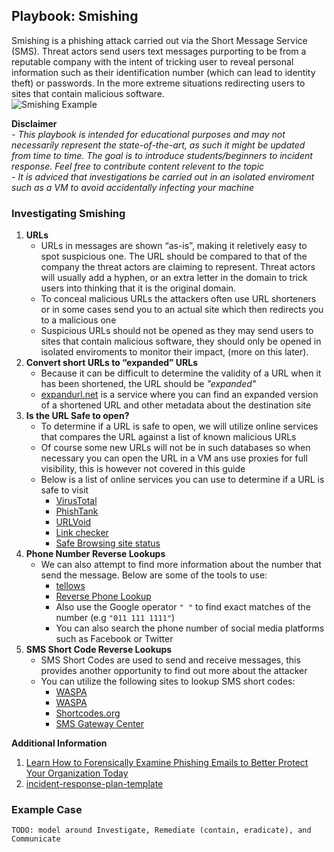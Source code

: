 ## Playbook: Smishing   
Smishing is a phishing attack carried out via the Short Message Service (SMS). Threat actors send users text messages purporting to be from a reputable 
company with the intent of tricking user to reveal personal information such as their identification number (which can lead to identity theft) or 
passwords. In the more extreme situations redirecting users to sites that contain  malicious software.  
![Smishing Example](https://i0.wp.com/dufeu-it.co.uk/wp-content/uploads/2021/09/smishing-blog-header.jpg)

**Disclaimer**  
*- This playbook is intended for educational purposes and may not necessarily represent the state-of-the-art, as such it might be updated from time to time. The goal is to introduce students/beginners to incident response. Feel free to contribute content relevent to the topic*  
*- It is adviced that investigations be carried out in an isolated enviroment such as a VM to avoid accidentally infecting your machine*

### Investigating Smishing
1. **URLs**
   - URLs in messages are shown “as-is”, making it reletively easy to spot suspicious one. The URL should be compared to that of the company the threat actors are claiming to represent. Threat actors will usually add a hyphen, or an extra letter in the domain to trick users into thinking that it is the original domain.
   - To conceal malicious URLs the attackers often use URL shorteners or in some cases send you to an actual site which then redirects you to a malicious one
   - Suspicious URLs should not be opened as they may send users to sites that contain malicious software, they should only be opened in isolated enviroments to monitor their impact, (more on this later).
1. **Convert short URLs to “expanded” URLs**
   - Because it can be difficult to determine the validity of a URL when it has been shortened, the URL should be *"expanded"*
   - [expandurl.net](https://www.expandurl.net/) is a service where you can find an expanded version of a shortened URL and other metadata about the destination site
3. **Is the URL Safe to open?**
   - To determine if a URL is safe to open, we will utilize online services that compares the URL against a list of known malicious URLs
   -  Of course some new URLs will not be in such databases so when necessary you can open the URL in a VM ans use proxies for full visibility, this is however not covered in this guide
   - Below is a list of online services you can use to determine if a URL is safe to visit
      - [VirusTotal](https://www.virustotal.com/gui/home/url)
      - [PhishTank](https://www.phishtank.com/)
      - [URLVoid](https://www.urlvoid.com/)
      - [Link checker](https://www.psafe.com/dfndr-lab/)
      - [Safe Browsing site status](https://transparencyreport.google.com/safe-browsing/search)
5. **Phone Number Reverse Lookups**
   - We can also attempt to find more information about the number that send the message. Below are some of the tools to use:
      - [tellows](https://www.tellows.co.za/)
      - [Reverse Phone Lookup](http://www.reversephonelookup.com)
      - Also use the Google operator `" "` to find exact matches of the number (e.g `"011 111 1111"`)
      - You can also search the phone number of social media platforms such as Facebook or Twitter  
7. **SMS Short Code Reverse Lookups**
   - SMS Short Codes are used to send and receive messages, this provides another opportunity to find out more about the attacker
   - You can utilize the following sites to lookup SMS short codes:
      - [WASPA](https://codes.waspa.org.za/)
      - [WASPA](https://www.smscodes.co.za/index.asp)
      - [Shortcodes.org](https://shortcodes.org/#)
      - [SMS Gateway Center](https://www.smsgatewaycenter.com/trace-shortcode.html)

**Additional Information**
1. [Learn How to Forensically Examine Phishing Emails to Better Protect Your Organization Today](https://www.knowbe4.com/hubfs/KB4-ForensicsPhishing_Slides.pdf?hsLang=en)
1. [incident-response-plan-template](https://github.com/counteractive/incident-response-plan-template)

### Example Case


`TODO: model around Investigate, Remediate (contain, eradicate), and Communicate`
